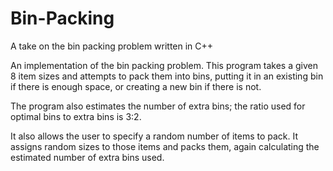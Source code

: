 # Bin-Packing
A take on the bin packing problem written in C++

An implementation of the bin packing problem. This program takes a given 8 item sizes and attempts to pack them into bins, putting it in an existing bin if there is enough space, or creating a new bin if there is not.

The program also estimates the number of extra bins; the ratio used for optimal bins to extra bins is 3:2.

It also allows the user to specify a random number of items to pack. It assigns random sizes to those items and packs them, again calculating the estimated number of extra bins used.
